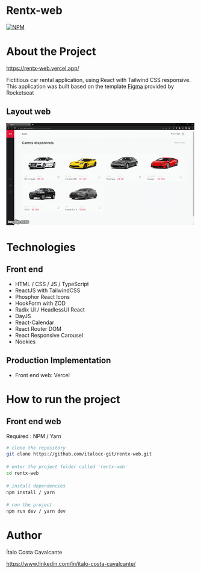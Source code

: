 # Rentx-web

[![NPM](https://img.shields.io/npm/l/react)](https://github.com/italocc-git/rentx-web/blob/main/LICENSE) 

# About the Project

https://rentx-web.vercel.app/

Fictitious car rental application, using React with Tailwind CSS responsive. This application was built based on the template
[Figma](https://www.figma.com/file/NbXXMmciQ7Hk8F1IhZyCep/RentX-Ignite?t=ot8yPKpbpF1PhddJ-0 "Modelo do figma") provided by Rocketseat

## Layout web

![Web 1](https://github.com/italocc-git/my-portfolio/blob/master/src/assets/gif/rentx-gif.gif)

# Technologies
## Front end
- HTML / CSS / JS / TypeScript
- ReactJS with TailwindCSS
- Phosphor React Icons
- HookForm with ZOD
- Radix UI / HeadlessUI React
- DayJS
- React-Calendar
- React Router DOM
- React Responsive Carousel
- Nookies

## Production Implementation
- Front end web: Vercel

# How to run the project

## Front end web
Required : NPM / Yarn

```bash
# clone the repository
git clone https://github.com/italocc-git/rentx-web.git

# enter the project folder called 'rentx-web'
cd rentx-web

# install dependencies
npm install / yarn

# run the project
npm run dev / yarn dev
```

# Author

Ítalo Costa Cavalcante

https://www.linkedin.com/in/italo-costa-cavalcante/
